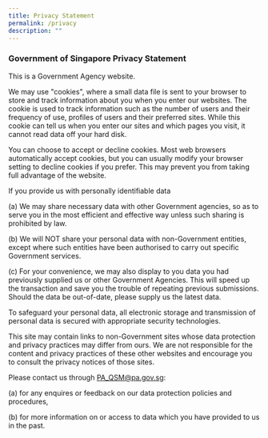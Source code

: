 ```yaml
---
title: Privacy Statement
permalink: /privacy
description: ""
---
```



### **Government of Singapore Privacy Statement**

This is a Government Agency website.  
 
We may use "cookies", where a small data file is sent to your browser to store and track information about you when you enter our websites. The cookie is used to track information such as the number of users and their frequency of use, profiles of users and their preferred sites. While this cookie can tell us when you enter our sites and which pages you visit, it cannot read data off your hard disk.
 
You can choose to accept or decline cookies. Most web browsers automatically accept cookies, but you can usually modify your browser setting to decline cookies if you prefer. This may prevent you from taking full advantage of the website.
 
If you provide us with personally identifiable data
 
(a) We may share necessary data with other Government agencies, so as to serve you in the most efficient and effective way unless such sharing is prohibited by law.
 
(b) We will NOT share your personal data with non-Government entities, except where such entities have been authorised to carry out specific Government services.
 
(c) For your convenience, we may also display to you data you had previously supplied us or other Government Agencies. This will speed up the transaction and save you the trouble of repeating previous submissions. Should the data be out-of-date, please supply us the latest data.   
   
To safeguard your personal data, all electronic storage and transmission of personal data is secured with appropriate security technologies.
 
This site may contain links to non-Government sites whose data protection and privacy practices may differ from ours. We are not responsible for the content and privacy practices of these other websites and encourage you to consult the privacy notices of those sites.
 
Please contact us through PA_QSM@pa.gov.sg:
 
(a) for any enquires or feedback on our data protection policies and procedures,
 
(b) for more information on or access to data which you have provided to us in the past.